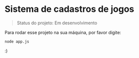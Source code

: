 # Sistema de cadastros de jogos

> Status do projeto: Em desenvolvimento

Para rodar esse projeto na sua máquina, por favor digite:

````
node app.js
````
:)